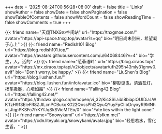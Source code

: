 +++
date = '2025-08-24T00:56:28+08:00'
draft = false
title = 'Links'
showAuthor = false
showDate = false
showPagination = false
showTableOfContents = false
showWordCount = false
showReadingTime = false
showComments = true
+++
<div class="grid grid-cols-1 md:grid-cols-3 gap-4">
    {{< friend name="天翔TNXGの空间站" url="https://tnxgmoe.com/" avatar="https://api-space.tnxg.top/avatar?s=qq" bio="明日尚未到来，希望凝于心上" >}}
    {{< friend name="Redish101 Blog" url="https://blog.redish101.top/" avatar="https://avatars.githubusercontent.com/u/64068446?v=4" bio="学生，人，活的" >}}
    {{< friend name="葱苓语畔" url="https://blog.ciraos.top/" avatar="https://mx.ciraos.top/api/v2/objects/avatar/ufh295h43mly31gmw0.avif" bio="Don't worry, be happy." >}}
    {{< friend name="LiuShen's Blog" url="https://blog.liushen.fun/" avatar="https://blog.liushen.fun/info/avatar.ico" bio="柳影曳曳，清酒孤灯，扬笔撒墨，心境如霜" >}}
    {{< friend name="Falling42 Blog" url="https://falling42.net/" avatar="https://thirdwx.qlogo.cn/mmopen/vi_32/KicSSliaibI8biaplOUIDiaLWKTzH913EleFR8ZJtLcnPCBukqKG22QossPhl2QyuQYuyFpCIibDnyxyR9MNhxLJtqpPKSFo7frKYfJqSkSVicMTEo/0" bio="Fate lies within the light cone." >}}
    {{< friend name="Snowykami" url="https://sfkm.me/" avatar="https://cdn.liteyuki.org/snowykami/avatar.jpg" bio="轻思若水，雪化生香。" >}}
    
</div>
